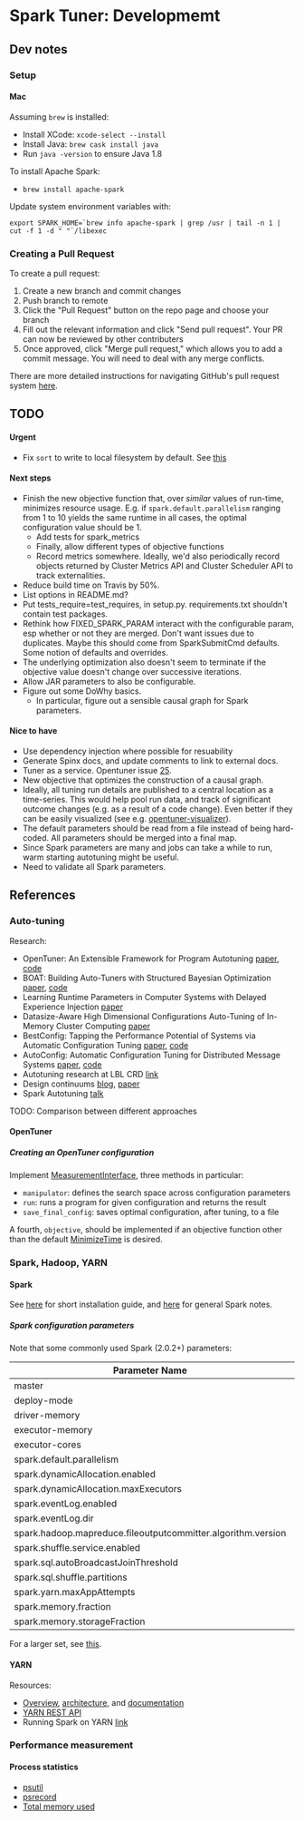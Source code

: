 # Spark Tuner: Developmemt

## Dev notes

### Setup

#### Mac

Assuming `brew` is installed:

* Install XCode: `xcode-select --install`
* Install Java: `brew cask install java`
* Run `java -version` to ensure Java 1.8

To install Apache Spark:

* `brew install apache-spark`

Update system environment variables with:

```
export SPARK_HOME=`brew info apache-spark | grep /usr | tail -n 1 | cut -f 1 -d " "`/libexec
```

### Creating a Pull Request

To create a pull request:
1. Create a new branch and commit changes
2. Push branch to remote
3. Click the "Pull Request" button on the repo page and choose your branch
4. Fill out the relevant information and click "Send pull request". Your PR can now be reviewed by other contributers
5. Once approved, click "Merge pull request," which allows you to add a commit message. You will need to deal with any merge conflicts.

There are more detailed instructions for navigating GitHub's pull request system [here](https://yangsu.github.io/pull-request-tutorial/).

## TODO

#### Urgent
* Fix `sort` to write to local filesystem by default. See 
  [this](https://stackoverflow.com/questions/27299923/how-to-load-local-file-in-sc-textfile-instead-of-hdfs)

#### Next steps
* Finish the new objective function that, over _similar_ values of run-time, minimizes
  resource usage. E.g. if `spark.default.parallelism` ranging from 1 to 10 yields the 
  same runtime in all cases, the optimal configuration value should be 1.
  * Add tests for spark_metrics
  * Finally, allow different types of objective functions
  * Record metrics somewhere. Ideally, we'd also periodically record objects returned
  by Cluster Metrics API and Cluster Scheduler API to track externalities.
* Reduce build time on Travis by 50%. 
* List options in README.md?
* Put tests_require=test_requires, in setup.py. requirements.txt shouldn't contain
  test packages.
* Rethink how FIXED_SPARK_PARAM interact with the configurable param, esp whether
  or not they are merged. Don't want issues due to duplicates. Maybe this should
  come from SparkSubmitCmd defaults. Some notion of defaults and overrides.
* The underlying optimization also doesn't seem to terminate if the objective
  value doesn't change over successive iterations.
* Allow JAR parameters to also be configurable.  
* Figure out some DoWhy basics. 
  * In particular, figure out a sensible causal graph for Spark parameters.

#### Nice to have
* Use dependency injection where possible for resuability
* Generate Spinx docs, and update comments to link to external docs. 
* Tuner as a service. Opentuner issue [25](https://github.com/jansel/opentuner/issues/25).
* New objective that optimizes the construction of a causal graph.
* Ideally, all tuning run details are published to a central location as a time-series.
  This would help pool run data, and track of significant outcome changes (e.g. as a result
  of a code change). Even better if they can be easily visualized (see e.g. 
[opentuner-visualizer](https://github.com/danula/opentuner-visualizer)).
* The default parameters should be read from a file instead of being hard-coded. All
  parameters should be merged into a final map.
* Since Spark parameters are many and jobs can take a while to run, warm starting
  autotuning might be useful.
* Need to validate all Spark parameters.

## References

### Auto-tuning

Research:
* OpenTuner: An Extensible Framework for Program Autotuning 
[paper](groups.csail.mit.edu/commit/papers/2014/ansel-pact14-opentuner.pdf),
[code](https://github.com/jansel/opentuner)
* BOAT: Building Auto-Tuners with Structured Bayesian Optimization 
[paper](https://www.cl.cam.ac.uk/~mks40/pubs/www_2017.pdf), 
[code](https://github.com/VDalibard/BOAT)
* Learning Runtime Parameters in Computer Systems with Delayed Experience Injection 
[paper](https://www.cl.cam.ac.uk/~mks40/pubs/nips_drl_2016.pdf)
* Datasize-Aware High Dimensional Configurations Auto-Tuning of In-Memory Cluster Computing
[paper](alchem.usc.edu/portal/static/download/dac.pdf)
* BestConfig: Tapping the Performance Potential of Systems via Automatic Configuration Tuning
[paper](https://arxiv.org/abs/1710.03439),
[code](https://github.com/zhuyuqing/bestconf)
* AutoConfig: Automatic Configuration Tuning for Distributed Message Systems
[paper](web.cs.ucdavis.edu/~liu/paper/ASE18Bao.pdf),
[code](https://github.com/sselab/autoconfig)
* Autotuning research at LBL CRD 
[link](http://crd.lbl.gov/departments/computer-science/PAR/research/autotuning/)
* Design continuums 
[blog](https://blog.acolyer.org/2019/01/21/design-continuums-and-the-path-toward-self-designing-key-value-stores-that-know-and-learn/),
[paper](https://stratos.seas.harvard.edu/publications/design-continuums-and-path-toward-self-designing-key-value-stores-know-and)
* Spark Autotuning 
[talk](https://databricks.com/session/spark-autotuning)

TODO: Comparison between different approaches

####  OpenTuner 

##### Creating an OpenTuner configuration

Implement [MeasurementInterface](https://github.com/jansel/opentuner/blob/c9db469889b9b504d1f7affe2374b2750adafe88/opentuner/measurement/interface.py),
three methods in particular:
* `manipulator`: defines the search space across configuration parameters
* `run`: runs a program for given configuration and returns the result
* `save_final_config`: saves optimal configuration, after tuning, to a file

A fourth, `objective`, should be implemented if an objective function other than the default
[MinimizeTime](https://github.com/jansel/opentuner/blob/c9db469889b9b504d1f7affe2374b2750adafe88/opentuner/search/objective.py)
is desired.

### Spark, Hadoop, YARN 

#### Spark 

See [here](../../sparkScala/INSTALL.md) for short installation guide, and 
[here](../../sparkScala/SPARK.md) for general Spark notes.

##### Spark configuration parameters 

Note that some commonly used Spark (2.0.2+) parameters:

|Parameter Name|Direct?|Sample Value|
|--------------|-------|------------|
|master|Yes|yarn|
|deploy-mode|Yes|cluster|
|driver-memory|Yes|10G|
|executor-memory|Yes|20G|
|executor-cores|Yes|4|
|spark.default.parallelism|No|100|
|spark.dynamicAllocation.enabled|No|true|
|spark.dynamicAllocation.maxExecutors|No|10|
|spark.eventLog.enabled|No|true|
|spark.eventLog.dir|No|hdfs:///var/log/spark/apps|
|spark.hadoop.mapreduce.fileoutputcommitter.algorithm.version|No|2|
|spark.shuffle.service.enabled|No|true|
|spark.sql.autoBroadcastJoinThreshold|No|-1|
|spark.sql.shuffle.partitions|No|100|
|spark.yarn.maxAppAttempts|No|1|
|spark.memory.fraction|No|0.6|
|spark.memory.storageFraction|No|0.5|

For a larger set, see 
[this](https://spark.apache.org/docs/2.4.0/configuration.html).

#### YARN

Resources:
* [Overview](https://hortonworks.com/apache/yarn/), 
  [architecture](http://hadoop.apache.org/docs/current/hadoop-yarn/hadoop-yarn-site/YARN.html), and
  [documentation](http://hadoop.apache.org/docs/current/)
* [YARN REST API](http://hadoop.apache.org/docs/current/hadoop-yarn/hadoop-yarn-site/WebServicesIntro.html)
* Running Spark on YARN [link](https://spark.apache.org/docs/latest/running-on-yarn.html) 

### Performance measurement

#### Process statistics

* [psutil](https://psutil.readthedocs.io)
* [psrecord](https://github.com/astrofrog/psrecord)
* [Total memory used](https://stackoverflow.com/questions/938733/total-memory-used-by-python-process)
